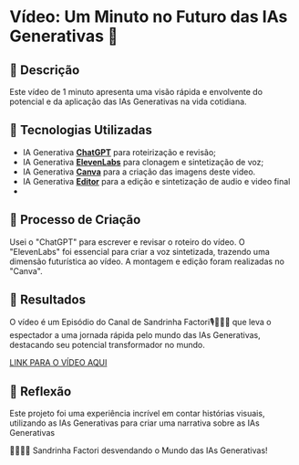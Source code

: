 # Vídeo: Um Minuto no Futuro das IAs Generativas 🎥

## 📒 Descrição
Este vídeo de 1 minuto apresenta uma visão rápida e envolvente do potencial e da aplicação das IAs Generativas na vida cotidiana.

## 🤖 Tecnologias Utilizadas
- IA Generativa **[ChatGPT](https://chat.openai.com)** para roteirização e revisão;
- IA Generativa **[ElevenLabs](https://www.elevenlabs.io)** para clonagem e sintetização de voz;
- IA Generativa **[Canva](https://www.canva.com/pt_br/gerador-imagem-ia/)** para a criação das imagens deste video.
- IA Generativa **[Editor](https://www.capcut.com/)** para a edição e sintetização de audio e video final
- 
## 🧐 Processo de Criação
Usei o "ChatGPT" para escrever e revisar o roteiro do vídeo. O "ElevenLabs" foi essencial para criar a voz sintetizada, trazendo uma dimensão futurística ao vídeo. A montagem e edição foram realizadas no "Canva".

## 🚀 Resultados
O vídeo é um Episódio do Canal de Sandrinha Factori🎙️👩🏼‍🦰 que leva o espectador a uma jornada rápida pelo mundo das IAs Generativas, destacando seu potencial transformador no mundo.

[LINK PARA O VÍDEO AQUI](exemplos/video_IAs_sintetizado.mp4)

## 💭 Reflexão
Este projeto foi uma experiência incrível em contar histórias visuais, utilizando as IAs Generativas para criar uma narrativa sobre as IAs Generativas

👩🏼‍🦰🎥 Sandrinha Factori desvendando o Mundo das IAs Generativas!
